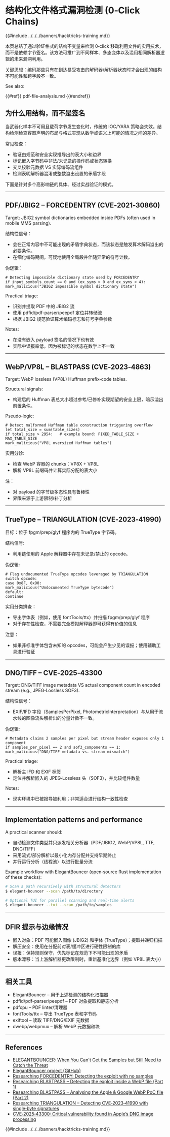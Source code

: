 # 结构化文件格式漏洞检测 (0‑Click Chains)

{{#include ../../../banners/hacktricks-training.md}}

本页总结了通过验证格式的结构不变量来检测 0‑click 移动利用文件的实用技术，而不是依赖字节签名。该方法可推广到不同样本、多态变体以及滥用相同解析器逻辑的未来漏洞利用。

关键思想：编码那些只有在到达易受攻击的解码器/解析器状态时才会出现的结构不可能性和跨字段不一致。

See also:

{{#ref}}
pdf-file-analysis.md
{{#endref}}


## 为什么用结构，而不是签名

当武器化样本不可用且载荷字节发生变化时，传统的 IOC/YARA 策略会失效。结构检测检查容器声明的布局与格式实现从数学或语义上可能的情况之间的差异。

常见检查：
- 验证由规范和安全实现推导出的表大小和边界
- 标记嵌入字节码中非法/未记录的操作码或状态转换
- 交叉校验元数据 VS 实际编码流组件
- 检测表明解析器混淆或整数溢出设置的矛盾字段

下面是针对多个高影响链的具体、经过实战验证的模式。

---

## PDF/JBIG2 – FORCEDENTRY (CVE‑2021‑30860)

Target: JBIG2 symbol dictionaries embedded inside PDFs (often used in mobile MMS parsing).

结构性信号：
- 会在正常内容中不可能出现的矛盾字典状态，而该状态是触发算术解码溢出的必要条件。
- 在细化编码期间，可疑地使用全局段并伴随异常的符号计数。

伪逻辑：
```pseudo
# Detecting impossible dictionary state used by FORCEDENTRY
if input_symbols_count == 0 and (ex_syms > 0 and ex_syms < 4):
mark_malicious("JBIG2 impossible symbol dictionary state")
```
Practical triage:
- 识别并提取 PDF 中的 JBIG2 流
- 使用 pdfid/pdf-parser/peepdf 定位并转储流
- 根据 JBIG2 规范验证算术编码标志和符号字典参数

Notes:
- 在没有嵌入 payload 签名的情况下也有效
- 实际中误报率低，因为被标记的状态在数学上不一致

---

## WebP/VP8L – BLASTPASS (CVE‑2023‑4863)

Target: WebP lossless (VP8L) Huffman prefix‑code tables.

Structural signals:
- 构建后的 Huffman 表总大小超过参考/已修补实现期望的安全上限，暗示溢出前置条件。

Pseudo‑logic:
```pseudo
# Detect malformed Huffman table construction triggering overflow
let total_size = sum(table_sizes)
if total_size > 2954:   # example bound: FIXED_TABLE_SIZE + MAX_TABLE_SIZE
mark_malicious("VP8L oversized Huffman tables")
```
实用分诊:
- 检查 WebP 容器的 chunks：VP8X + VP8L
- 解析 VP8L 前缀码并计算实际分配的表大小

注：
- 对 payload 的字节级多态性具有鲁棒性
- 界限来源于上游限制/补丁分析

---

## TrueType – TRIANGULATION (CVE‑2023‑41990)

目标：位于 fpgm/prep/glyf 程序内的 TrueType 字节码。

结构信号:
- 利用链使用的 Apple 解释器中存在未记录/禁止的 opcode。

伪逻辑:
```pseudo
# Flag undocumented TrueType opcodes leveraged by TRIANGULATION
switch opcode:
case 0x8F, 0x90:
mark_malicious("Undocumented TrueType bytecode")
default:
continue
```
实用分类排查：
- 导出字体表（例如，使用 fontTools/ttx）并扫描 fpgm/prep/glyf 程序
- 对于存在性检查，不需要完全模拟解释器即可获得有价值的信息

注意：
- 如果非标准字体包含未知的 opcodes，可能会产生少见的误报；使用辅助工具进行验证

---

## DNG/TIFF – CVE‑2025‑43300

Target: DNG/TIFF image metadata VS actual component count in encoded stream (e.g., JPEG‑Lossless SOF3).

结构性信号：
- EXIF/IFD 字段（SamplesPerPixel, PhotometricInterpretation）与从用于流水线的图像流头解析出的分量计数不一致。

伪逻辑:
```pseudo
# Metadata claims 2 samples per pixel but stream header exposes only 1 component
if samples_per_pixel == 2 and sof3_components == 1:
mark_malicious("DNG/TIFF metadata vs. stream mismatch")
```
Practical triage:
- 解析主 IFD 和 EXIF 标签
- 定位并解析嵌入的 JPEG‑Lossless 头（SOF3），并比较组件数量

Notes:
- 现实环境中已被报导被利用；非常适合进行结构一致性检查

---

## Implementation patterns and performance

A practical scanner should:
- 自动检测文件类型并只派发相关分析器（PDF/JBIG2, WebP/VP8L, TTF, DNG/TIFF）
- 采用流式/部分解析以最小化内存分配并支持早期终止
- 并行运行分析（线程池）以进行批量分流

Example workflow with ElegantBouncer (open‑source Rust implementation of these checks):
```bash
# Scan a path recursively with structural detectors
$ elegant-bouncer --scan /path/to/directory

# Optional TUI for parallel scanning and real‑time alerts
$ elegant-bouncer --tui --scan /path/to/samples
```
---

## DFIR 提示与边缘情况

- 嵌入对象：PDF 可能嵌入图像 (JBIG2) 和字体 (TrueType)；提取并递归扫描
- 解压安全：使用在分配前对表/缓冲区进行硬性限制的库
- 误报：保持规则保守，优先标记在规范下不可能出现的矛盾
- 版本漂移：当上游解析器更改限制时，重新基准化边界（例如 VP8L 表大小）

---

## 相关工具

- ElegantBouncer – 用于上述检测的结构化扫描器
- pdfid/pdf-parser/peepdf – PDF 对象提取和静态分析
- pdfcpu – PDF linter/清理器
- fontTools/ttx – 导出 TrueType 表和字节码
- exiftool – 读取 TIFF/DNG/EXIF 元数据
- dwebp/webpmux – 解析 WebP 元数据和块

---

## References

- [ELEGANTBOUNCER: When You Can't Get the Samples but Still Need to Catch the Threat](https://www.msuiche.com/posts/elegantbouncer-when-you-cant-get-the-samples-but-still-need-to-catch-the-threat/)
- [ElegantBouncer project (GitHub)](https://github.com/msuiche/elegant-bouncer)
- [Researching FORCEDENTRY: Detecting the exploit with no samples](https://www.msuiche.com/posts/researching-forcedentry-detecting-the-exploit-with-no-samples/)
- [Researching BLASTPASS – Detecting the exploit inside a WebP file (Part 1)](https://www.msuiche.com/posts/researching-blastpass-detecting-the-exploit-inside-a-webp-file-part-1/)
- [Researching BLASTPASS – Analysing the Apple & Google WebP PoC file (Part 2)](https://www.msuiche.com/posts/researching-blastpass-analysing-the-apple-google-webp-poc-file-part-2/)
- [Researching TRIANGULATION – Detecting CVE‑2023‑41990 with single‑byte signatures](https://www.msuiche.com/posts/researching-triangulation-detecting-cve-2023-41990-with-single-byte-signatures/)
- [CVE‑2025‑43300: Critical vulnerability found in Apple’s DNG image processing](https://www.msuiche.com/posts/cve-2025-43300-critical-vulnerability-found-in-apples-dng-image-processing/)

{{#include ../../../banners/hacktricks-training.md}}
